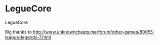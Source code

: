 # LegueCore
LegueCore

Big thanks to http://www.unknowncheats.me/forum/other-games/80055-league-legends-7.html
